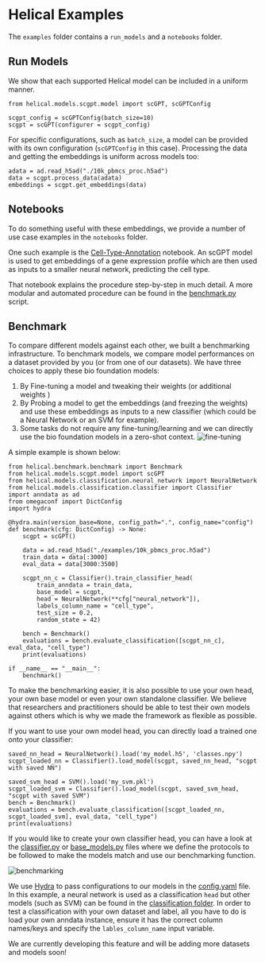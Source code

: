 # Helical Examples

The `examples` folder contains a `run_models` and a `notebooks` folder.

## Run Models
We show that each supported Helical model can be included in a uniform manner.
```
from helical.models.scgpt.model import scGPT, scGPTConfig

scgpt_config = scGPTConfig(batch_size=10)
scgpt = scGPT(configurer = scgpt_config)
```
For specific configurations, such as `batch_size`, a model can be provided with its own configuration (`scGPTConfig` in this case).
Processing the data and getting the embeddings is uniform across models too:
```
adata = ad.read_h5ad("./10k_pbmcs_proc.h5ad")
data = scgpt.process_data(adata)
embeddings = scgpt.get_embeddings(data)
```

## Notebooks
To do something useful with these embeddings, we provide a number of use case examples in the `notebooks` folder.

One such example is the [Cell-Type-Annotation](./notebooks/Cell-Type-Annotation.ipynb) notebook. An scGPT model is used to get embeddings of a gene expression profile which are then used as inputs to a smaller neural network, predicting the cell type.

That notebook explains the procedure step-by-step in much detail. A more modular and automated procedure can be found in the [benchmark.py](benchmark.py) script.

## Benchmark
To compare different models against each other, we built a benchmarking infrastructure. To benchmark models, we compare model performances on a dataset provided by you (or from one of our datasets). We have three choices to apply these bio foundation models:
1. By Fine-tuning a model and tweaking their weights (or additional weights )
2. By Probing a model to get the embeddings (and freezing the weights) and use these embeddings as inputs to a new classifier (which could be a Neural Network or an SVM for example).
3. Some tasks do not require any fine-tuning/learning and we can directly use the bio foundation models in a zero-shot context. 
![fine-tuning](../docs/benchmarking/assets/Fine-Tune_Probing.jpg)

A simple example is shown below:
```
from helical.benchmark.benchmark import Benchmark
from helical.models.scgpt.model import scGPT
from helical.models.classification.neural_network import NeuralNetwork
from helical.models.classification.classifier import Classifier
import anndata as ad
from omegaconf import DictConfig
import hydra

@hydra.main(version_base=None, config_path=".", config_name="config")
def benchmark(cfg: DictConfig) -> None:
    scgpt = scGPT()

    data = ad.read_h5ad("./examples/10k_pbmcs_proc.h5ad")
    train_data = data[:3000]
    eval_data = data[3000:3500]
    
    scgpt_nn_c = Classifier().train_classifier_head(
        train_anndata = train_data, 
        base_model = scgpt, 
        head = NeuralNetwork(**cfg["neural_network"]),
        labels_column_name = "cell_type", 
        test_size = 0.2, 
        random_state = 42)        

    bench = Benchmark()
    evaluations = bench.evaluate_classification([scgpt_nn_c], eval_data, "cell_type")
    print(evaluations)

if __name__ == "__main__":
    benchmark()
```

To make the benchmarking easier, it is also possible to use your own head, your own base model or even your own standalone classifier. We believe that researchers and practitioners should be able to test their own models against others which is why we made the framework as flexible as possible.

If you want to use your own model head, you can directly load a trained one onto your classifier:
```
saved_nn_head = NeuralNetwork().load('my_model.h5', 'classes.npy')
scgpt_loaded_nn = Classifier().load_model(scgpt, saved_nn_head, "scgpt with saved NN")    
    
saved_svm_head = SVM().load('my_svm.pkl')
scgpt_loaded_svm = Classifier().load_model(scgpt, saved_svm_head, "scgpt with saved SVM")
bench = Benchmark()
evaluations = bench.evaluate_classification([scgpt_loaded_nn, scgpt_loaded_svm], eval_data, "cell_type")
print(evaluations)
``` 
If you would like to create your own classifier head, you can have a look at the [classifier.py](../helical/models/classification/classifier.py) or [base_models.py](../helical/models/base_models.py) files where we define the protocols to be followed to make the models match and use our benchmarking function.

![benchmarking](../docs/benchmarking/assets/Benchmarking.jpg)

We use [Hydra](https://hydra.cc/) to pass configurations to our models in the [config.yaml](config.yaml) file. In this example, a neural network is used as a classification `head` but other models (such as SVM) can be found in the [classification folder](../helical/models/classification/). In order to test a classification with your own dataset and label, all you have to do is load your own anndata instance, ensure it has the correct column names/keys and specify the `lables_column_name` input variable.


We are currently developing this feature and will be adding more datasets and models soon!
